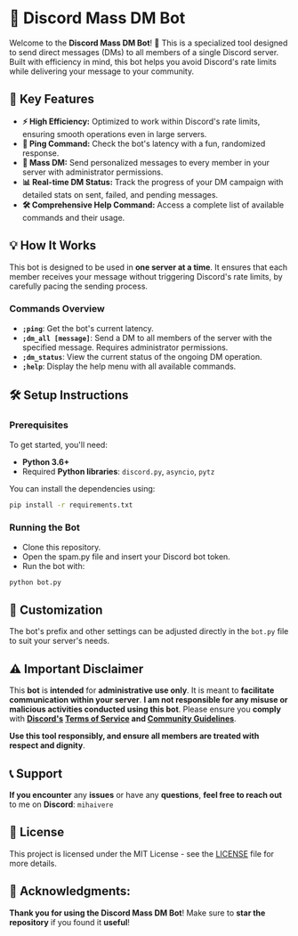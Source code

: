 # 🚀 Discord Mass DM Bot

Welcome to the **Discord Mass DM Bot**! 🎉 This is a specialized tool designed to send direct messages (DMs) to all members of a single Discord server. Built with efficiency in mind, this bot helps you avoid Discord's rate limits while delivering your message to your community.

## 🌟 Key Features

- **⚡️ High Efficiency:** Optimized to work within Discord's rate limits, ensuring smooth operations even in large servers.
- **📶 Ping Command:** Check the bot's latency with a fun, randomized response.
- **🔔 Mass DM:** Send personalized messages to every member in your server with administrator permissions.
- **📊 Real-time DM Status:** Track the progress of your DM campaign with detailed stats on sent, failed, and pending messages.
- **🛠 Comprehensive Help Command:** Access a complete list of available commands and their usage.

## 💡 How It Works

This bot is designed to be used in **one server at a time**. It ensures that each member receives your message without triggering Discord's rate limits, by carefully pacing the sending process.

### Commands Overview

- **`;ping`**: Get the bot's current latency.
- **`;dm_all [message]`**: Send a DM to all members of the server with the specified message. Requires administrator permissions.
- **`;dm_status`**: View the current status of the ongoing DM operation.
- **`;help`**: Display the help menu with all available commands.

## 🛠 Setup Instructions

### Prerequisites

To get started, you'll need:

- **Python 3.6+**
- Required **Python libraries**: `discord.py`, `asyncio`, `pytz`

You can install the dependencies using:

```bash
pip install -r requirements.txt
```

### Running the Bot

- Clone this repository.
- Open the spam.py file and insert your Discord bot token.
- Run the bot with:
```bash
python bot.py
```

## 🎨 Customization

The bot's prefix and other settings can be adjusted directly in the `bot.py` file to suit your server's needs.

## ⚠️ Important Disclaimer

This **bot** is **intended** for **administrative use only**. It is meant to **facilitate communication within your server**. **I am not responsible for any misuse or malicious activities conducted using this bot**. Please ensure you **comply** with **[Discord's](https://discord.com/) [Terms of Service](https://discord.com/terms) and [Community Guidelines](https://discord.com/guidelines)**.

**Use this tool responsibly, and ensure all members are treated with respect and dignity**.

## 📞 Support

**If you encounter** any **issues** or have any **questions**, **feel free to reach out** to me on **Discord**: `mihaivere`

## 📄 License

This project is licensed under the MIT License - see the [LICENSE](https://github.com/M1HA15/Discord-Mass-DM-Bot/blob/main/LICENSE) file for more details.

## 🙏 Acknowledgments:

**Thank you for using the Discord Mass DM Bot**! Make sure to **star the repository** if you found it **useful**!
